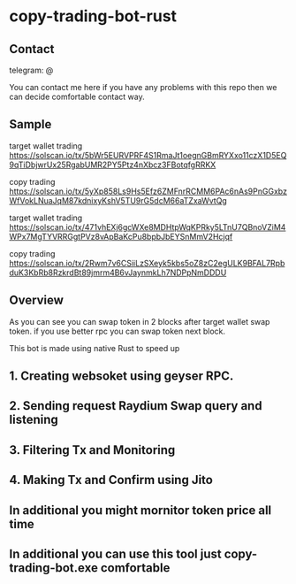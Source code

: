 # copy-trading-bot-rust

## Contact

telegram: @

You can contact me here if you have any problems with this repo then we can decide comfortable contact way.

## Sample

target wallet trading
https://solscan.io/tx/5bWr5EURVPRF4S1RmaJt1oegnGBmRYXxo11czX1D5EQ9qTiDbjwrUx25RgabUMR2PY5Ptz4nXbcz3FBotqfgRRKX

copy trading 
https://solscan.io/tx/5yXp858Ls9Hs5Efz6ZMFnrRCMM6PAc6nAs9PnGGxbzWfVokLNuaJqM87kdnixyKshV5TU9rG5dcM66aTZxaWvtQg

target wallet trading
https://solscan.io/tx/471vhEXj6gcWXe8MDHtpWqKPRky5LTnU7QBnoVZiM4WPx7MgTYVRRGgtPVz8vApBaKcPu8bpbJbEYSnMmV2Hcjqf

copy trading
https://solscan.io/tx/2Rwm7v6CSiiLzSXeyk5kbs5oZ8zC2egULK9BFAL7RpbduK3KbRb8RzkrdBt89jmrm4B6vJaynmkLh7NDPpNmDDDU

## Overview
As you can see you can swap token in 2 blocks after target wallet swap token.
if you use better rpc you can swap token next block.

This bot is made using native Rust to speed up

## 1. Creating websoket using geyser RPC.

## 2. Sending request Raydium Swap query and listening

## 3. Filtering Tx and Monitoring

## 4. Making Tx and Confirm using Jito

## In additional you might mornitor token price all time

## In additional you can use this tool just copy-trading-bot.exe comfortable

